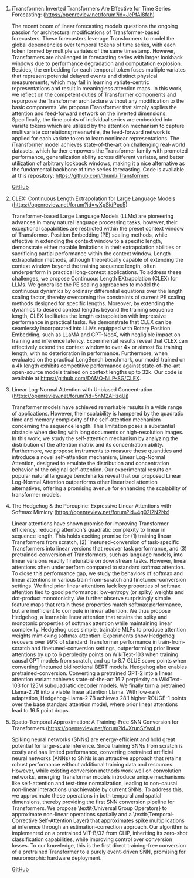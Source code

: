 1. iTransformer: Inverted Transformers Are Effective for Time Series Forecasting: (https://openreview.net/forum?id=JePfAI8fah)

    The recent boom of linear forecasting models questions the ongoing passion for architectural modifications of Transformer-based forecasters. These forecasters leverage Transformers to model the global dependencies over temporal tokens of time series, with each token formed by multiple variates of the same timestamp. However, Transformers are challenged in forecasting series with larger lookback windows due to performance degradation and computation explosion. Besides, the embedding for each temporal token fuses multiple variates that represent potential delayed events and distinct physical measurements, which may fail in learning variate-centric representations and result in meaningless attention maps. In this work, we reflect on the competent duties of Transformer components and repurpose the Transformer architecture without any modification to the basic components. We propose iTransformer that simply applies the attention and feed-forward network on the inverted dimensions. Specifically, the time points of individual series are embedded into variate tokens which are utilized by the attention mechanism to capture multivariate correlations; meanwhile, the feed-forward network is applied for each variate token to learn nonlinear representations. The iTransformer model achieves state-of-the-art on challenging real-world datasets, which further empowers the Transformer family with promoted performance, generalization ability across different variates, and better utilization of arbitrary lookback windows, making it a nice alternative as the fundamental backbone of time series forecasting. Code is available at this repository: https://github.com/thuml/iTransformer.

    [GitHub](https://github.com/thuml/iTransformer)

2. CLEX: Continuous Length Extrapolation for Large Language Models (https://openreview.net/forum?id=wXpSidPpc5)

    Transformer-based Large Language Models (LLMs) are pioneering advances in many natural language processing tasks, however, their exceptional capabilities are restricted within the preset context window of Transformer. Position Embedding (PE) scaling methods, while effective in extending the context window to a specific length, demonstrate either notable limitations in their extrapolation abilities or sacrificing partial performance within the context window. Length extrapolation methods, although theoretically capable of extending the context window beyond the training sequence length, often underperform in practical long-context applications. To address these challenges, we propose Continuous Length EXtrapolation (CLEX) for LLMs. We generalise the PE scaling approaches to model the continuous dynamics by ordinary differential equations over the length scaling factor, thereby overcoming the constraints of current PE scaling methods designed for specific lengths. Moreover, by extending the dynamics to desired context lengths beyond the training sequence length, CLEX facilitates the length extrapolation with impressive performance in practical tasks. We demonstrate that CLEX can be seamlessly incorporated into LLMs equipped with Rotary Position Embedding, such as LLaMA and GPT-NeoX, with negligible impact on training and inference latency. Experimental results reveal that CLEX can effectively extend the context window to over 4× or almost 8× training length, with no deterioration in performance. Furthermore, when evaluated on the practical LongBench benchmark, our model trained on a 4k length exhibits competitive performance against state-of-the-art open-source models trained on context lengths up to 32k. Our code is available at https://github.com/DAMO-NLP-SG/CLEX.

3. Linear Log-Normal Attention with Unbiased Concentration (https://openreview.net/forum?id=5nM2AHzqUj)

    Transformer models have achieved remarkable results in a wide range of applications. However, their scalability is hampered by the quadratic time and memory complexity of the self-attention mechanism concerning the sequence length. This limitation poses a substantial obstacle when dealing with long documents or high-resolution images. In this work, we study the self-attention mechanism by analyzing the distribution of the attention matrix and its concentration ability. Furthermore, we propose instruments to measure these quantities and introduce a novel self-attention mechanism, Linear Log-Normal Attention, designed to emulate the distribution and concentration behavior of the original self-attention. Our experimental results on popular natural language benchmarks reveal that our proposed Linear Log-Normal Attention outperforms other linearized attention alternatives, offering a promising avenue for enhancing the scalability of transformer models.

4. The Hedgehog & the Porcupine: Expressive Linear Attentions with Softmax Mimicry (https://openreview.net/forum?id=4g02l2N2Nx)

    Linear attentions have shown promise for improving Transformer efficiency, reducing attention's quadratic complexity to linear in sequence length. This holds exciting promise for (1) training linear Transformers from scratch, (2) `inetuned-conversion of task-specific Transformers into linear versions that recover task performance, and (3) pretrained-conversion of Transformers, such as language models, into linear versions readily finetunable on downstream tasks. However, linear attentions often underperform compared to standard softmax attention. To close this performance gap, we study the behaviors of softmax and linear attentions in various train-from-scratch and finetuned-conversion settings. We find prior linear attentions lack key properties of softmax attention tied to good performance: low-entropy (or spiky) weights and dot-product monotonicity. We further observe surprisingly simple feature maps that retain these properties match softmax performance, but are inefficient to compute in linear attention. We thus propose Hedgehog, a learnable linear attention that retains the spiky and monotonic properties of softmax attention while maintaining linear complexity. Hedgehog uses simple, trainable MLPs to produce attention weights mimicking softmax attention. Experiments show Hedgehog recovers over 99% of standard Transformer performance in train-from-scratch and finetuned-conversion settings, outperforming prior linear attentions by up to 6 perplexity points on WikiText-103 when training causal GPT models from scratch, and up to 8.7 GLUE score points when converting finetuned bidirectional BERT models. Hedgehog also enables pretrained-conversion. Converting a pretrained GPT-2 into a linear attention variant achieves state-of-the-art 16.7 perplexity on WikiText-103 for 125M subquadratic decoder models. We finally turn a pretrained Llama-2 7B into a viable linear attention Llama. With low-rank adaptation, Hedgehog-Llama-2 7B achieves 28.1 higher ROUGE-1 points over the base standard attention model, where prior linear attentions lead to 16.5 point drops.

5. Spatio-Temporal Approximation: A Training-Free SNN Conversion for Transformers (https://openreview.net/forum?id=XrunSYwoLr)

    Spiking neural networks (SNNs) are energy-efficient and hold great potential for large-scale inference. Since training SNNs from scratch is costly and has limited performance, converting pretrained artificial neural networks (ANNs) to SNNs is an attractive approach that retains robust performance without additional training data and resources. However, while existing conversion methods work well on convolution networks, emerging Transformer models introduce unique mechanisms like self-attention and test-time normalization, leading to non-causal non-linear interactions unachievable by current SNNs. To address this, we approximate these operations in both temporal and spatial dimensions, thereby providing the first SNN conversion pipeline for Transformers. We propose \textit{Universal Group Operators} to approximate non-linear operations spatially and a \textit{Temporal-Corrective Self-Attention Layer} that approximates spike multiplications at inference through an estimation-correction approach. Our algorithm is implemented on a pretrained ViT-B/32 from CLIP, inheriting its zero-shot classification capabilities, while improving control over conversion losses. To our knowledge, this is the first direct training-free conversion of a pretrained Transformer to a purely event-driven SNN, promising for neuromorphic hardware deployment.

    [GitHub](https://github.com/ViviaHu/STA)
